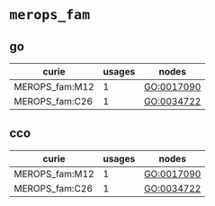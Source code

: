# `merops_fam`

## go

| curie          |   usages | nodes                                                   |
|----------------|----------|---------------------------------------------------------|
| MEROPS_fam:M12 |        1 | [GO:0017090](http://purl.obolibrary.org/obo/GO_0017090) |
| MEROPS_fam:C26 |        1 | [GO:0034722](http://purl.obolibrary.org/obo/GO_0034722) |

## cco

| curie          |   usages | nodes                                                   |
|----------------|----------|---------------------------------------------------------|
| MEROPS_fam:M12 |        1 | [GO:0017090](http://purl.obolibrary.org/obo/GO_0017090) |
| MEROPS_fam:C26 |        1 | [GO:0034722](http://purl.obolibrary.org/obo/GO_0034722) |


